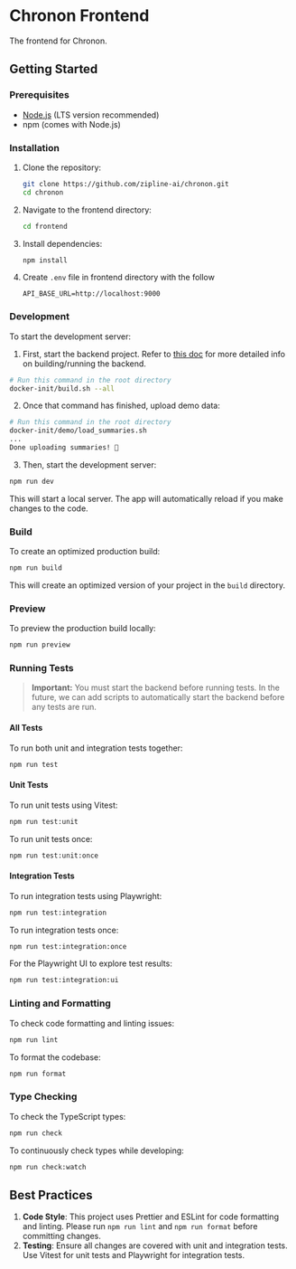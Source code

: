 # Chronon Frontend

The frontend for Chronon.

## Getting Started

### Prerequisites

- [Node.js](https://nodejs.org/en/) (LTS version recommended)
- npm (comes with Node.js)

### Installation

1. Clone the repository:

   ```bash
   git clone https://github.com/zipline-ai/chronon.git
   cd chronon
   ```

2. Navigate to the frontend directory:

   ```bash
   cd frontend
   ```

3. Install dependencies:

   ```bash
   npm install
   ```

4. Create `.env` file in frontend directory with the follow

   ```
   API_BASE_URL=http://localhost:9000
   ```

### Development

To start the development server:

1. First, start the backend project. Refer to [this doc](../docker-init/README.md) for more detailed info on
   building/running the backend.

```bash
# Run this command in the root directory
docker-init/build.sh --all
```

2. Once that command has finished, upload demo data:

```bash
# Run this command in the root directory
docker-init/demo/load_summaries.sh
...
Done uploading summaries! 🥳
```

3. Then, start the development server:

```bash
npm run dev
```

This will start a local server. The app will automatically reload if you make changes to the code.

### Build

To create an optimized production build:

```bash
npm run build
```

This will create an optimized version of your project in the `build` directory.

### Preview

To preview the production build locally:

```bash
npm run preview
```

### Running Tests

> **Important:** You must start the backend before running tests. In the future, we can add scripts to automatically start the backend before any tests are run.

#### All Tests

To run both unit and integration tests together:

```bash
npm run test
```

#### Unit Tests

To run unit tests using Vitest:

```bash
npm run test:unit
```

To run unit tests once:

```bash
npm run test:unit:once
```

#### Integration Tests

To run integration tests using Playwright:

```bash
npm run test:integration
```

To run integration tests once:

```bash
npm run test:integration:once
```

For the Playwright UI to explore test results:

```bash
npm run test:integration:ui
```

### Linting and Formatting

To check code formatting and linting issues:

```bash
npm run lint
```

To format the codebase:

```bash
npm run format
```

### Type Checking

To check the TypeScript types:

```bash
npm run check
```

To continuously check types while developing:

```bash
npm run check:watch
```

## Best Practices

1. **Code Style**: This project uses Prettier and ESLint for code formatting and linting. Please run `npm run lint` and `npm run format` before committing changes.
2. **Testing**: Ensure all changes are covered with unit and integration tests. Use Vitest for unit tests and Playwright for integration tests.
